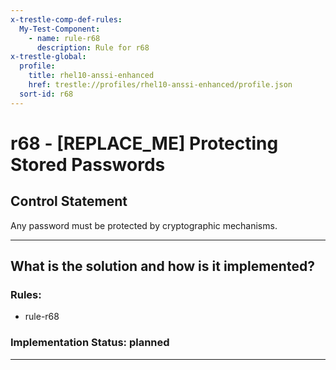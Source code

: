 ```yaml
---
x-trestle-comp-def-rules:
  My-Test-Component:
    - name: rule-r68
      description: Rule for r68
x-trestle-global:
  profile:
    title: rhel10-anssi-enhanced
    href: trestle://profiles/rhel10-anssi-enhanced/profile.json
  sort-id: r68
---
```


# r68 - \[REPLACE_ME\] Protecting Stored Passwords

## Control Statement

Any password must be protected by cryptographic mechanisms.

______________________________________________________________________

## What is the solution and how is it implemented?

<!-- For implementation status enter one of: implemented, partial, planned, alternative, not-applicable -->

<!-- Note that the list of rules under ### Rules: is read-only and changes will not be captured after assembly to JSON -->

<!-- Add control implementation description here for control: r68 -->

### Rules:

  - rule-r68

### Implementation Status: planned

______________________________________________________________________
